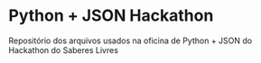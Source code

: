 # Python + JSON Hackathon
Repositório dos arquivos usados na oficina de Python + JSON do Hackathon do Saberes Livres
